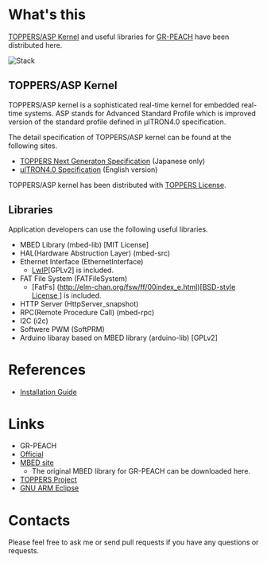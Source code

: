 # What's this

[TOPPERS/ASP Kernel](http://toppers.jp/en/asp-kernel.html) and useful libraries for [GR-PEACH](http://gadget.renesas.com/en/product/peach.html) have been distributed here.


![Stack](https://raw.github.com/wiki/ncesnagoya/asp-gr_peach_gcc-mbed/images/stack.png)

## TOPPERS/ASP Kernel

TOPPERS/ASP kernel is a sophisticated real-time kernel for embedded real-time systems.
ASP stands for Advanced Standard Profile which is improved version of the standard profile defined in μITRON4.0 specification. 

The detail specification of TOPPERS/ASP kernel can be found at the following sites.

- [TOPPERS Next Generaton Specification](http://toppers.jp/documents.html) (Japanese only)
- [µITRON4.0 Specification](http://www.ertl.jp/ITRON/SPEC/mitron4-e.html) (English version)

TOPPERS/ASP kernel has been distributed with [TOPPERS License](http://toppers.jp/en/license.html).

## Libraries

Application developers can use the following useful libraries.

- MBED Library (mbed-lib) [MIT License]
 - HAL(Hardware Abstruction Layer) (mbed-src)
 - Ethernet Interface (EthernetInterface)
   - [LwIP](https://en.wikipedia.org/wiki/LwIP)[GPLv2] is included.
 - FAT File System (FATFileSystem)
   - [FatFs] (http://elm-chan.org/fsw/ff/00index_e.html)[[BSD-style License ](http://elm-chan.org/fsw/ff/en/appnote.html#license)] is included.
 - HTTP Server (HttpServer_snapshot)
 - RPC(Remote Procedure Call) (mbed-rpc)
 - I2C (i2c)
 - Softwere PWM (SoftPRM)
- Arduino libaray based on MBED library (arduino-lib) [GPLv2]
 
# References

- [Installation Guide](https://github.com/ncesnagoya/asp-gr_peach_gcc-mbed/wiki/Installation)

# Links

- GR-PEACH
 - [Official](http://gadget.renesas.com/en/product/peach.html)
 - [MBED site](https://developer.mbed.org/platforms/Renesas-GR-PEACH/)
   - The original MBED library for GR-PEACH can be downloaded here.
- [TOPPERS Project](http://toppers.jp/en)
- [GNU ARM Eclipse](http://gnuarmeclipse.github.io/toolchain/install/)

# Contacts

Please feel free to ask me or send pull requests if you have any questions or requests.
